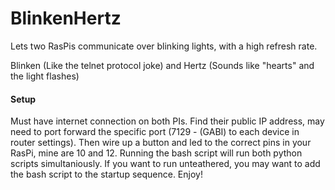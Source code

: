 # BlinkenHertz
Lets two RasPis communicate over blinking lights, with a high refresh rate.

Blinken (Like the telnet protocol joke) and Hertz (Sounds like "hearts" and the light flashes)


#### Setup
Must have internet connection on both PIs. Find their public IP address, may need to port forward the specific port (7129 - (GABI) to each device in router settings). Then wire up a button and led to the correct pins in your RasPi, mine are 10 and 12. Running the bash script will run both python scripts simultaniously. If you want to run unteathered, you may want to add the bash script to the startup sequence. Enjoy!
